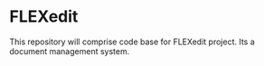# FLEXedit
This repository will comprise code base for FLEXedit project. Its a document management system.
